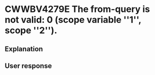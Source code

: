 # CWWBV4279E The from-query is not valid: 0 (scope variable ''1'', scope ''2'').

## Explanation

## User response